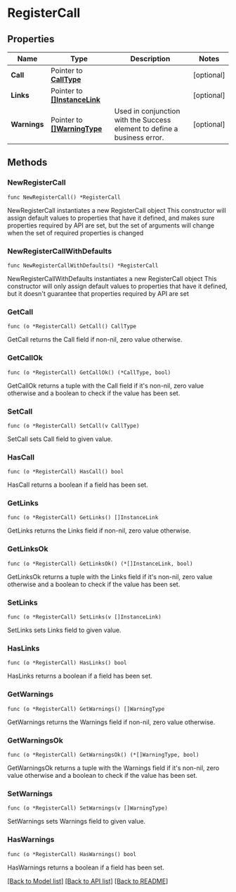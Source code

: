 # RegisterCall

## Properties

Name | Type | Description | Notes
------------ | ------------- | ------------- | -------------
**Call** | Pointer to [**CallType**](CallType.md) |  | [optional] 
**Links** | Pointer to [**[]InstanceLink**](InstanceLink.md) |  | [optional] 
**Warnings** | Pointer to [**[]WarningType**](WarningType.md) | Used in conjunction with the Success element to define a business error. | [optional] 

## Methods

### NewRegisterCall

`func NewRegisterCall() *RegisterCall`

NewRegisterCall instantiates a new RegisterCall object
This constructor will assign default values to properties that have it defined,
and makes sure properties required by API are set, but the set of arguments
will change when the set of required properties is changed

### NewRegisterCallWithDefaults

`func NewRegisterCallWithDefaults() *RegisterCall`

NewRegisterCallWithDefaults instantiates a new RegisterCall object
This constructor will only assign default values to properties that have it defined,
but it doesn't guarantee that properties required by API are set

### GetCall

`func (o *RegisterCall) GetCall() CallType`

GetCall returns the Call field if non-nil, zero value otherwise.

### GetCallOk

`func (o *RegisterCall) GetCallOk() (*CallType, bool)`

GetCallOk returns a tuple with the Call field if it's non-nil, zero value otherwise
and a boolean to check if the value has been set.

### SetCall

`func (o *RegisterCall) SetCall(v CallType)`

SetCall sets Call field to given value.

### HasCall

`func (o *RegisterCall) HasCall() bool`

HasCall returns a boolean if a field has been set.

### GetLinks

`func (o *RegisterCall) GetLinks() []InstanceLink`

GetLinks returns the Links field if non-nil, zero value otherwise.

### GetLinksOk

`func (o *RegisterCall) GetLinksOk() (*[]InstanceLink, bool)`

GetLinksOk returns a tuple with the Links field if it's non-nil, zero value otherwise
and a boolean to check if the value has been set.

### SetLinks

`func (o *RegisterCall) SetLinks(v []InstanceLink)`

SetLinks sets Links field to given value.

### HasLinks

`func (o *RegisterCall) HasLinks() bool`

HasLinks returns a boolean if a field has been set.

### GetWarnings

`func (o *RegisterCall) GetWarnings() []WarningType`

GetWarnings returns the Warnings field if non-nil, zero value otherwise.

### GetWarningsOk

`func (o *RegisterCall) GetWarningsOk() (*[]WarningType, bool)`

GetWarningsOk returns a tuple with the Warnings field if it's non-nil, zero value otherwise
and a boolean to check if the value has been set.

### SetWarnings

`func (o *RegisterCall) SetWarnings(v []WarningType)`

SetWarnings sets Warnings field to given value.

### HasWarnings

`func (o *RegisterCall) HasWarnings() bool`

HasWarnings returns a boolean if a field has been set.


[[Back to Model list]](../README.md#documentation-for-models) [[Back to API list]](../README.md#documentation-for-api-endpoints) [[Back to README]](../README.md)


